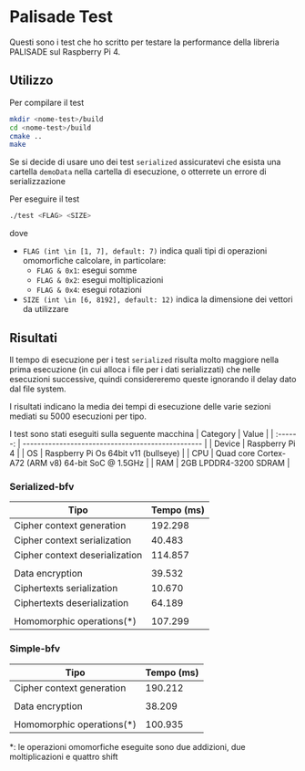 # Palisade Test

Questi sono i test che ho scritto per testare la performance della libreria PALISADE sul Raspberry Pi 4.

## Utilizzo
Per compilare il test
```bash
mkdir <nome-test>/build
cd <nome-test>/build
cmake ..
make
```
Se si decide di usare uno dei test `serialized` assicuratevi che esista una cartella `demoData` nella cartella di esecuzione, o otterrete un errore di serializzazione

Per eseguire il test
```bash
./test <FLAG> <SIZE>
```
dove
- `FLAG (int \in [1, 7], default: 7)` indica quali tipi di operazioni omomorfiche calcolare, in particolare:
  - `FLAG & 0x1`: esegui somme
  - `FLAG & 0x2`: esegui moltiplicazioni
  - `FLAG & 0x4`: esegui rotazioni
- `SIZE (int \in [6, 8192], default: 12)` indica la dimensione dei vettori da utilizzare

## Risultati
Il tempo di esecuzione per i test `serialized` risulta molto maggiore nella prima esecuzione (in cui alloca i file per i dati serializzati) che nelle esecuzioni successive, quindi considereremo queste ignorando il delay dato dal file system.

I risultati indicano la media dei tempi di esecuzione delle varie sezioni mediati su 5000 esecuzioni per tipo.

I test sono stati eseguiti sulla seguente macchina
| Category | Value                                             |
| :------: | ------------------------------------------------- |
|  Device  | Raspberry Pi 4                                    |
|    OS    | Raspberry Pi Os 64bit v11 (bullseye)              |
|   CPU    | Quad core Cortex-A72 (ARM v8) 64-bit SoC @ 1.5GHz |
|   RAM    | 2GB LPDDR4-3200 SDRAM                             |

### Serialized-bfv
| Tipo                           | Tempo (ms) |
| ------------------------------ | ---------- |
| Cipher context generation      | 192.298    |
| Cipher context serialization   | 40.483     |
| Cipher context deserialization | 114.857    |
|                                |            |
| Data encryption                | 39.532     |
| Ciphertexts serialization      | 10.670     |
| Ciphertexts deserialization    | 64.189     |
|                                |            |
| Homomorphic operations(*)      | 107.299    |

### Simple-bfv
| Tipo                      | Tempo (ms) |
| ------------------------- | ---------- |
| Cipher context generation | 190.212    |
|                           |            |
| Data encryption           | 38.209     |
|                           |            |
| Homomorphic operations(*) | 100.935    |

*: le operazioni omomorfiche eseguite sono due addizioni, due moltiplicazioni e quattro shift